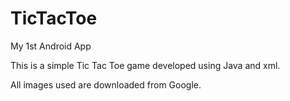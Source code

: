 # TicTacToe
My 1st Android App

This is a simple Tic Tac Toe game developed using Java and xml.

All images used are downloaded from Google.
